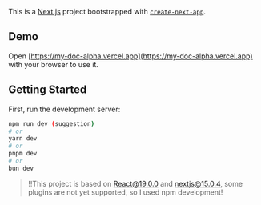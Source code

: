 This is a [Next.js](https://nextjs.org) project bootstrapped with [`create-next-app`](https://nextjs.org/docs/app/api-reference/cli/create-next-app).

## Demo

Open [https://my-doc-alpha.vercel.app](https://my-doc-alpha.vercel.app) with your browser to use it.

## Getting Started

First, run the development server:

```bash
npm run dev (suggestion)
# or
yarn dev
# or
pnpm dev
# or
bun dev
```

> !!This project is based on React@19.0.0 and nextjs@15.0.4, some plugins are not yet supported, so I used npm development!
